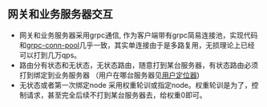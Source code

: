 ## 网关和业务服务器交互

- 网关和业务服务器采用grpc通信, 作为客户端带有grpc简易连接池，实现代码和[grpc-conn-pool](https://github.com/cr-mao/grpc-conn-pool)几乎一致，其实单连接由于是多路复用，无损理论上已经可以打到几万qps。
- 路由分有状态和无状态，无状态路由，随意打到某台服务器，有状态路由必须打到绑定到业务服务器 （用户在哪台服务器见[用户定位器](用户定位器.md))
- 无状态或者第一次绑定node 采用权重轮训或指定node。权重轮训是为了，控制请求，甚至完全后续不打到某台服务器去，给权重0即可。










